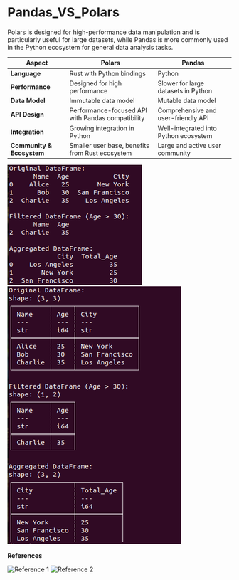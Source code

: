 # Pandas_VS_Polars

Polars is designed for high-performance data manipulation and is particularly useful for large datasets, while Pandas is more commonly used in the Python ecosystem for general data analysis tasks.

| Aspect                   | Polars                               | Pandas                               |
|--------------------------|-------------------------------------|--------------------------------------|
| **Language**             | Rust with Python bindings            | Python                               |
| **Performance**          | Designed for high performance       | Slower for large datasets in Python   |
| **Data Model**           | Immutable data model                | Mutable data model                   |
| **API Design**           | Performance-focused API with Pandas compatibility | Comprehensive and user-friendly API |
| **Integration**          | Growing integration in Python       | Well-integrated into Python ecosystem |
| **Community & Ecosystem** | Smaller user base, benefits from Rust ecosystem | Large and active user community      |

![Pandas Result](https://github.com/TiwariLaxuu/Pandas_VS_Polars/blob/main/pandas_result.png)
![Polar Result](https://github.com/TiwariLaxuu/Pandas_VS_Polars/blob/main/polar_result.png)

**References** 

![Reference 1](https://pandas.pydata.org/)
![Reference 2](https://www.pola.rs/)

